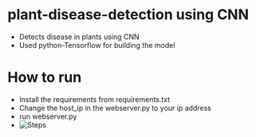 # plant-disease-detection using CNN
- Detects disease in plants using CNN 
- Used python-Tensorflow for building the model
# How to run
- Install the requirements from requirements.txt
- Change the host_ip in the webserver.py to your ip address
- run webserver.py
- ![Steps](https://github.com/shibampokerail/plant-disease-detection-CNN/blob/main/image.png?raw=true)
